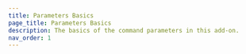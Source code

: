 ```yaml
---
title: Parameters Basics
page_title: Parameters Basics
description: The basics of the command parameters in this add-on.
nav_order: 1
---
```


